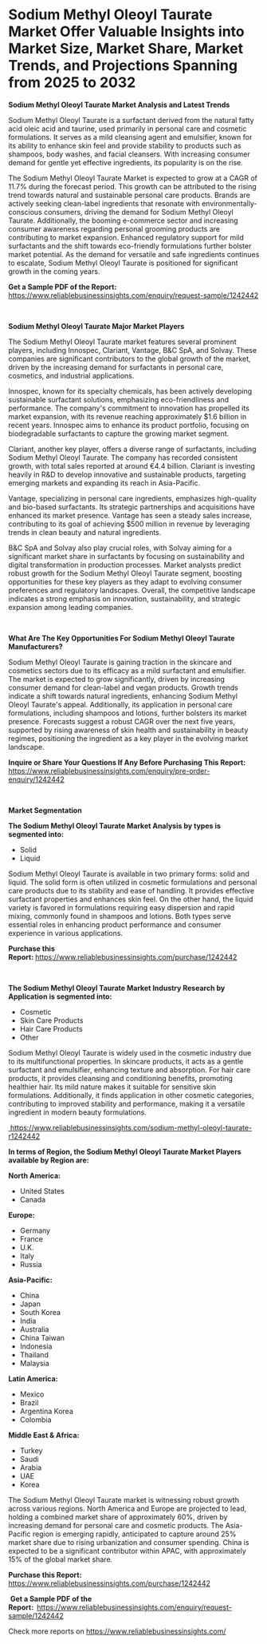 <p><h1>Sodium Methyl Oleoyl Taurate Market Offer Valuable Insights into Market Size, Market Share, Market Trends, and Projections Spanning from 2025 to 2032</h1></p><p><strong>Sodium Methyl Oleoyl Taurate Market Analysis and Latest Trends</strong></p>
<p><p>Sodium Methyl Oleoyl Taurate is a surfactant derived from the natural fatty acid oleic acid and taurine, used primarily in personal care and cosmetic formulations. It serves as a mild cleansing agent and emulsifier, known for its ability to enhance skin feel and provide stability to products such as shampoos, body washes, and facial cleansers. With increasing consumer demand for gentle yet effective ingredients, its popularity is on the rise.</p><p>The Sodium Methyl Oleoyl Taurate Market is expected to grow at a CAGR of 11.7% during the forecast period. This growth can be attributed to the rising trend towards natural and sustainable personal care products. Brands are actively seeking clean-label ingredients that resonate with environmentally-conscious consumers, driving the demand for Sodium Methyl Oleoyl Taurate. Additionally, the booming e-commerce sector and increasing consumer awareness regarding personal grooming products are contributing to market expansion. Enhanced regulatory support for mild surfactants and the shift towards eco-friendly formulations further bolster market potential. As the demand for versatile and safe ingredients continues to escalate, Sodium Methyl Oleoyl Taurate is positioned for significant growth in the coming years.</p></p>
<p><strong>Get a Sample PDF of the Report:&nbsp;</strong> <a href="https://www.reliablebusinessinsights.com/enquiry/request-sample/1242442?utm_campaign=3133&utm_medium=2&utm_source=Github&utm_content=ia&utm_term=02042025&utm_id=sodium-methyl-oleoyl-taurate">https://www.reliablebusinessinsights.com/enquiry/request-sample/1242442</a></p>
<p>&nbsp;</p>
<p><strong>Sodium Methyl Oleoyl Taurate Major Market Players</strong></p>
<p><p>The Sodium Methyl Oleoyl Taurate market features several prominent players, including Innospec, Clariant, Vantage, B&C SpA, and Solvay. These companies are significant contributors to the global growth of the market, driven by the increasing demand for surfactants in personal care, cosmetics, and industrial applications.</p><p>Innospec, known for its specialty chemicals, has been actively developing sustainable surfactant solutions, emphasizing eco-friendliness and performance. The company's commitment to innovation has propelled its market expansion, with its revenue reaching approximately $1.6 billion in recent years. Innospec aims to enhance its product portfolio, focusing on biodegradable surfactants to capture the growing market segment.</p><p>Clariant, another key player, offers a diverse range of surfactants, including Sodium Methyl Oleoyl Taurate. The company has recorded consistent growth, with total sales reported at around €4.4 billion. Clariant is investing heavily in R&D to develop innovative and sustainable products, targeting emerging markets and expanding its reach in Asia-Pacific.</p><p>Vantage, specializing in personal care ingredients, emphasizes high-quality and bio-based surfactants. Its strategic partnerships and acquisitions have enhanced its market presence. Vantage has seen a steady sales increase, contributing to its goal of achieving $500 million in revenue by leveraging trends in clean beauty and natural ingredients.</p><p>B&C SpA and Solvay also play crucial roles, with Solvay aiming for a significant market share in surfactants by focusing on sustainability and digital transformation in production processes. Market analysts predict robust growth for the Sodium Methyl Oleoyl Taurate segment, boosting opportunities for these key players as they adapt to evolving consumer preferences and regulatory landscapes. Overall, the competitive landscape indicates a strong emphasis on innovation, sustainability, and strategic expansion among leading companies.</p></p>
<p>&nbsp;</p>
<p><strong>What Are The Key Opportunities For Sodium Methyl Oleoyl Taurate Manufacturers?</strong></p>
<p><p>Sodium Methyl Oleoyl Taurate is gaining traction in the skincare and cosmetics sectors due to its efficacy as a mild surfactant and emulsifier. The market is expected to grow significantly, driven by increasing consumer demand for clean-label and vegan products. Growth trends indicate a shift towards natural ingredients, enhancing Sodium Methyl Oleoyl Taurate's appeal. Additionally, its application in personal care formulations, including shampoos and lotions, further bolsters its market presence. Forecasts suggest a robust CAGR over the next five years, supported by rising awareness of skin health and sustainability in beauty regimes, positioning the ingredient as a key player in the evolving market landscape.</p></p>
<p><strong>Inquire or Share Your Questions If Any Before Purchasing This Report:</strong> <a href="https://www.reliablebusinessinsights.com/enquiry/pre-order-enquiry/1242442?utm_campaign=3133&utm_medium=2&utm_source=Github&utm_content=ia&utm_term=02042025&utm_id=sodium-methyl-oleoyl-taurate">https://www.reliablebusinessinsights.com/enquiry/pre-order-enquiry/1242442</a></p>
<p>&nbsp;</p>
<p><strong>Market Segmentation</strong></p>
<p><strong>The Sodium Methyl Oleoyl Taurate Market Analysis by types is segmented into:</strong></p>
<p><ul><li>Solid</li><li>Liquid</li></ul></p>
<p><p>Sodium Methyl Oleoyl Taurate is available in two primary forms: solid and liquid. The solid form is often utilized in cosmetic formulations and personal care products due to its stability and ease of handling. It provides effective surfactant properties and enhances skin feel. On the other hand, the liquid variety is favored in formulations requiring easy dispersion and rapid mixing, commonly found in shampoos and lotions. Both types serve essential roles in enhancing product performance and consumer experience in various applications.</p></p>
<p><strong>Purchase this Report:&nbsp;</strong><a href="https://www.reliablebusinessinsights.com/purchase/1242442?utm_campaign=3133&utm_medium=2&utm_source=Github&utm_content=ia&utm_term=02042025&utm_id=sodium-methyl-oleoyl-taurate">https://www.reliablebusinessinsights.com/purchase/1242442</a></p>
<p>&nbsp;</p>
<p><strong>The Sodium Methyl Oleoyl Taurate Market Industry Research by Application is segmented into:</strong></p>
<p><ul><li>Cosmetic</li><li>Skin Care Products</li><li>Hair Care Products</li><li>Other</li></ul></p>
<p><p>Sodium Methyl Oleoyl Taurate is widely used in the cosmetic industry due to its multifunctional properties. In skincare products, it acts as a gentle surfactant and emulsifier, enhancing texture and absorption. For hair care products, it provides cleansing and conditioning benefits, promoting healthier hair. Its mild nature makes it suitable for sensitive skin formulations. Additionally, it finds application in other cosmetic categories, contributing to improved stability and performance, making it a versatile ingredient in modern beauty formulations.</p></p>
<p><a href="https://www.reliablebusinessinsights.com/sodium-methyl-oleoyl-taurate-r1242442?utm_campaign=3133&utm_medium=2&utm_source=Github&utm_content=ia&utm_term=02042025&utm_id=sodium-methyl-oleoyl-taurate">&nbsp;https://www.reliablebusinessinsights.com/sodium-methyl-oleoyl-taurate-r1242442</a></p>
<p><strong>In terms of Region, the Sodium Methyl Oleoyl Taurate Market Players available by Region are:</strong></p>
<p>
    <p> <strong> North America: </strong>
        <ul>
            <li>United States</li>
            <li>Canada</li>
        </ul>
        </p> 
    <p> <strong> Europe: </strong>
        <ul>
            <li>Germany</li>
            <li>France</li>
            <li>U.K.</li>
            <li>Italy</li>
            <li>Russia</li>
        </ul>
        </p> 
    <p> <strong> Asia-Pacific: </strong>
        <ul>
            <li>China</li>
            <li>Japan</li>
            <li>South Korea</li>
            <li>India</li>
            <li>Australia</li>
            <li>China Taiwan</li>
            <li>Indonesia</li>
            <li>Thailand</li>
            <li>Malaysia</li>
        </ul>
        </p> 
    <p> <strong> Latin America: </strong>
        <ul>
            <li>Mexico</li>
            <li>Brazil</li>
            <li>Argentina Korea</li>
            <li>Colombia</li>
        </ul>
        </p> 
    <p> <strong> Middle East & Africa: </strong>
        <ul>
            <li>Turkey</li>
            <li>Saudi</li>
            <li>Arabia</li>
            <li>UAE</li>
            <li>Korea</li>
        </ul>
    </p>
    </p>
<p><p>The Sodium Methyl Oleoyl Taurate market is witnessing robust growth across various regions. North America and Europe are projected to lead, holding a combined market share of approximately 60%, driven by increasing demand for personal care and cosmetic products. The Asia-Pacific region is emerging rapidly, anticipated to capture around 25% market share due to rising urbanization and consumer spending. China is expected to be a significant contributor within APAC, with approximately 15% of the global market share.</p></p>
<p><strong>Purchase this Report: </strong><a href="https://www.reliablebusinessinsights.com/purchase/1242442?utm_campaign=3133&utm_medium=2&utm_source=Github&utm_content=ia&utm_term=02042025&utm_id=sodium-methyl-oleoyl-taurate">https://www.reliablebusinessinsights.com/purchase/1242442</a></p>
<p>&nbsp;<strong>Get a Sample PDF of the Report:&nbsp;&nbsp;</strong><a href="https://www.reliablebusinessinsights.com/enquiry/request-sample/1242442?utm_campaign=3133&utm_medium=2&utm_source=Github&utm_content=ia&utm_term=02042025&utm_id=sodium-methyl-oleoyl-taurate">https://www.reliablebusinessinsights.com/enquiry/request-sample/1242442</a></p>
<p><strong></strong></p>
<p>Check more reports on <a href="https://www.reliablebusinessinsights.com/?utm_campaign=3133&utm_medium=2&utm_source=Github&utm_content=ia&utm_term=02042025&utm_id=sodium-methyl-oleoyl-taurate">https://www.reliablebusinessinsights.com/</a></p>